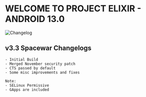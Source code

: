 # WELCOME TO PROJECT ELIXIR - ANDROID 13.0

![Changelog](https://i.imgur.com/kMHhEzO.png)

## v3.3 Spacewar Changelogs
```
- Initial Build
- Merged November security patch
- CTS passed by default
- Some misc improvements and fixes

Note: 
- SELinux Permissive
- GApps are included
```